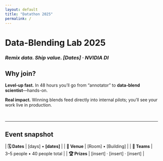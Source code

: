 ```yaml
---
layout: default          
title: "Datathon 2025"
permalink: /
---
```


# Data-Blending Lab 2025 
### *Remix data.  Ship value.  [Dates] · NVIDIA DI* 

## Why join?

**Level-up fast.** In 48 hours you’ll go from “annotator” to **data-blend scientist**—hands-on.

**Real impact.** Winning blends feed directly into internal pilots; you’ll see your work live in production.  

&nbsp;

---

## Event snapshot

| **🗓 Dates** | [days] • **[dates]** |
| **🏢 Venue** | [Room] • [Building] |
| **👥 Teams** | 3–5 people • 40 people total |
| **🏆 Prizes** | [insert] · [insert] · [insert] |

&nbsp;


